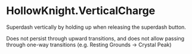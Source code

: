 # HollowKnight.VerticalCharge
Superdash vertically by holding up when releasing the superdash button.

Does not persist through upward transitions, and does not allow passing through one-way transitions (e.g. Resting Grounds -> Crystal Peak)
